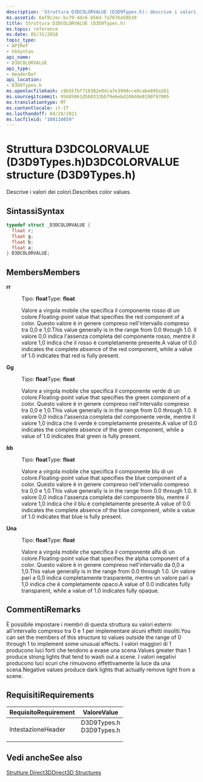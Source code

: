 ```yaml
---
description: 'Struttura D3DCOLORVALUE (D3D9Types.h): descrive i valori dei colori.'
ms.assetid: 6af8c2ec-bc79-4dc6-b56d-7a7676a50b39
title: Struttura D3DCOLORVALUE (D3D9Types.h)
ms.topic: reference
ms.date: 05/31/2018
topic_type:
- APIRef
- kbSyntax
api_name:
- D3DCOLORVALUE
api_type:
- HeaderDef
api_location:
- D3D9Types.h
ms.openlocfilehash: c9b55fbf718382e9dca7e3999cce0cabe895a261
ms.sourcegitcommit: 95685061d5b0333bbf9e6ebd208dde8190f97005
ms.translationtype: MT
ms.contentlocale: it-IT
ms.lasthandoff: 04/28/2021
ms.locfileid: "108116059"
---
```

# <a name="d3dcolorvalue-structure-d3d9typesh"></a><span data-ttu-id="d07c4-103">Struttura D3DCOLORVALUE (D3D9Types.h)</span><span class="sxs-lookup"><span data-stu-id="d07c4-103">D3DCOLORVALUE structure (D3D9Types.h)</span></span>

<span data-ttu-id="d07c4-104">Descrive i valori dei colori.</span><span class="sxs-lookup"><span data-stu-id="d07c4-104">Describes color values.</span></span>

## <a name="syntax"></a><span data-ttu-id="d07c4-105">Sintassi</span><span class="sxs-lookup"><span data-stu-id="d07c4-105">Syntax</span></span>


```C++
typedef struct _D3DCOLORVALUE {
  float r;
  float g;
  float b;
  float a;
} D3DCOLORVALUE;
```



## <a name="members"></a><span data-ttu-id="d07c4-106">Members</span><span class="sxs-lookup"><span data-stu-id="d07c4-106">Members</span></span>

<dl> <dt>

<span data-ttu-id="d07c4-107">**r**</span><span class="sxs-lookup"><span data-stu-id="d07c4-107">**r**</span></span>
</dt> <dd>

<span data-ttu-id="d07c4-108">Tipo: **float**</span><span class="sxs-lookup"><span data-stu-id="d07c4-108">Type: **float**</span></span>

</dd> <dd>

<span data-ttu-id="d07c4-109">Valore a virgola mobile che specifica il componente rosso di un colore.</span><span class="sxs-lookup"><span data-stu-id="d07c4-109">Floating-point value that specifies the red component of a color.</span></span> <span data-ttu-id="d07c4-110">Questo valore è in genere compreso nell'intervallo compreso tra 0,0 e 1,0.</span><span class="sxs-lookup"><span data-stu-id="d07c4-110">This value generally is in the range from 0.0 through 1.0.</span></span> <span data-ttu-id="d07c4-111">Il valore 0,0 indica l'assenza completa del componente rosso, mentre il valore 1,0 indica che il rosso è completamente presente.</span><span class="sxs-lookup"><span data-stu-id="d07c4-111">A value of 0.0 indicates the complete absence of the red component, while a value of 1.0 indicates that red is fully present.</span></span>

</dd> <dt>

<span data-ttu-id="d07c4-112">**G**</span><span class="sxs-lookup"><span data-stu-id="d07c4-112">**g**</span></span>
</dt> <dd>

<span data-ttu-id="d07c4-113">Tipo: **float**</span><span class="sxs-lookup"><span data-stu-id="d07c4-113">Type: **float**</span></span>

</dd> <dd>

<span data-ttu-id="d07c4-114">Valore a virgola mobile che specifica il componente verde di un colore.</span><span class="sxs-lookup"><span data-stu-id="d07c4-114">Floating-point value that specifies the green component of a color.</span></span> <span data-ttu-id="d07c4-115">Questo valore è in genere compreso nell'intervallo compreso tra 0,0 e 1,0.</span><span class="sxs-lookup"><span data-stu-id="d07c4-115">This value generally is in the range from 0.0 through 1.0.</span></span> <span data-ttu-id="d07c4-116">Il valore 0,0 indica l'assenza completa del componente verde, mentre il valore 1,0 indica che il verde è completamente presente.</span><span class="sxs-lookup"><span data-stu-id="d07c4-116">A value of 0.0 indicates the complete absence of the green component, while a value of 1.0 indicates that green is fully present.</span></span>

</dd> <dt>

<span data-ttu-id="d07c4-117">**b**</span><span class="sxs-lookup"><span data-stu-id="d07c4-117">**b**</span></span>
</dt> <dd>

<span data-ttu-id="d07c4-118">Tipo: **float**</span><span class="sxs-lookup"><span data-stu-id="d07c4-118">Type: **float**</span></span>

</dd> <dd>

<span data-ttu-id="d07c4-119">Valore a virgola mobile che specifica il componente blu di un colore.</span><span class="sxs-lookup"><span data-stu-id="d07c4-119">Floating-point value that specifies the blue component of a color.</span></span> <span data-ttu-id="d07c4-120">Questo valore è in genere compreso nell'intervallo compreso tra 0,0 e 1,0.</span><span class="sxs-lookup"><span data-stu-id="d07c4-120">This value generally is in the range from 0.0 through 1.0.</span></span> <span data-ttu-id="d07c4-121">Il valore 0,0 indica l'assenza completa del componente blu, mentre il valore 1,0 indica che il blu è completamente presente.</span><span class="sxs-lookup"><span data-stu-id="d07c4-121">A value of 0.0 indicates the complete absence of the blue component, while a value of 1.0 indicates that blue is fully present.</span></span>

</dd> <dt>

<span data-ttu-id="d07c4-122">**Un**</span><span class="sxs-lookup"><span data-stu-id="d07c4-122">**a**</span></span>
</dt> <dd>

<span data-ttu-id="d07c4-123">Tipo: **float**</span><span class="sxs-lookup"><span data-stu-id="d07c4-123">Type: **float**</span></span>

</dd> <dd>

<span data-ttu-id="d07c4-124">Valore a virgola mobile che specifica il componente alfa di un colore.</span><span class="sxs-lookup"><span data-stu-id="d07c4-124">Floating-point value that specifies the alpha component of a color.</span></span> <span data-ttu-id="d07c4-125">Questo valore è in genere compreso nell'intervallo da 0,0 a 1,0.</span><span class="sxs-lookup"><span data-stu-id="d07c4-125">This value generally is in the range from 0.0 through 1.0.</span></span> <span data-ttu-id="d07c4-126">Un valore pari a 0,0 indica completamente trasparente, mentre un valore pari a 1,0 indica che è completamente opaco.</span><span class="sxs-lookup"><span data-stu-id="d07c4-126">A value of 0.0 indicates fully transparent, while a value of 1.0 indicates fully opaque.</span></span>

</dd> </dl>

## <a name="remarks"></a><span data-ttu-id="d07c4-127">Commenti</span><span class="sxs-lookup"><span data-stu-id="d07c4-127">Remarks</span></span>

<span data-ttu-id="d07c4-128">È possibile impostare i membri di questa struttura su valori esterni all'intervallo compreso tra 0 e 1 per implementare alcuni effetti insoliti.</span><span class="sxs-lookup"><span data-stu-id="d07c4-128">You can set the members of this structure to values outside the range of 0 through 1 to implement some unusual effects.</span></span> <span data-ttu-id="d07c4-129">I valori maggiori di 1 producono luci forti che tendono a evase una scena.</span><span class="sxs-lookup"><span data-stu-id="d07c4-129">Values greater than 1 produce strong lights that tend to wash out a scene.</span></span> <span data-ttu-id="d07c4-130">I valori negativi producono luci scuri che rimuovono effettivamente la luce da una scena.</span><span class="sxs-lookup"><span data-stu-id="d07c4-130">Negative values produce dark lights that actually remove light from a scene.</span></span>

## <a name="requirements"></a><span data-ttu-id="d07c4-131">Requisiti</span><span class="sxs-lookup"><span data-stu-id="d07c4-131">Requirements</span></span>



| <span data-ttu-id="d07c4-132">Requisito</span><span class="sxs-lookup"><span data-stu-id="d07c4-132">Requirement</span></span> | <span data-ttu-id="d07c4-133">Valore</span><span class="sxs-lookup"><span data-stu-id="d07c4-133">Value</span></span> |
|-------------------|----------------------------------------------------------------------------------------|
| <span data-ttu-id="d07c4-134">Intestazione</span><span class="sxs-lookup"><span data-stu-id="d07c4-134">Header</span></span><br/> | <dl> <span data-ttu-id="d07c4-135"><dt>D3D9Types.h</dt></span><span class="sxs-lookup"><span data-stu-id="d07c4-135"><dt>D3D9Types.h</dt></span></span> </dl> |



## <a name="see-also"></a><span data-ttu-id="d07c4-136">Vedi anche</span><span class="sxs-lookup"><span data-stu-id="d07c4-136">See also</span></span>

<dl> <dt>

[<span data-ttu-id="d07c4-137">Strutture Direct3D</span><span class="sxs-lookup"><span data-stu-id="d07c4-137">Direct3D Structures</span></span>](dx9-graphics-reference-d3d-structures.md)
</dt> </dl>

 

 




